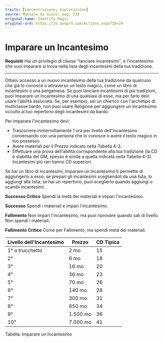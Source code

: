 ```yaml
---
traits: [concentrazione, esplorazione]
source: Manuale di Gioco, pag. 238
original-name: Identify Magic
original-srd: https://2e.aonprd.com/Actions.aspx?ID=24
---
```


# Imparare un Incantesimo

**Requisiti** Hai un privilegio di classe "lanciare incantesimi", e
l'incantesimo che vuoi imparare si trova nella lista degli incantesimi della tua
tradizione.

---

Ottieni accesso a un nuovo incantesimo della tua tradizione da qualcuno che già
lo conosce o attraverso un testo magico, come un libro di incantesimi o una
pergamena. Se puoi lanciare incantesimi di più tradizioni, puoi Imparare un
Incantesimo di una qualsiasi di esse, ma per farlo devi usare l'abilità
associata. Se, per esempio, sei un chierico con l'archetipo di multiclasse
bardo, non puoi usare Religione per aggiungere un incantesimo occulto al tuo
repertorio degli incantesimi da bardo.

Per imparare l'incantesimo devi:

- Trascorrere ininterrottamente 1 ora per livello dell'incantesimo conversando
  con una persona che lo conosce o avere il testo magico in tuo possesso.
- Avere materiali per il Prezzo indicato nella Tabella 4-3.
- Effettuare una prova dell'abilità corrispondente alla tua tradizione (la CD è
  stabilita del GM, spesso è simile a quella indicata nella Tabella 4-3).
  Incantesimi più rari hanno CD superiori.

Se hai un libro di incantesimi, Imparare un Incantesimo ti permette di
aggiungerlo a esso; se prepari gli incantesimi scegliendoli da una lista, lo
aggiungi alla lista; se hai un repertorio, puoi sceglierlo quando aggiungi o
scambi incantesimi.

**Successo Critico** Spendi la metà dei materiali e impari l'incantesimo.

**Successo** Spendi i materiali e impari l'incantesimo.

**Fallimento** Non impari l'incantesimo, ma puoi riprovare quando sali di
livello. Non spendi i materiali.

**Fallimento Critico** Come per Fallimento, ma spendi metà dei materiali.

| Livello dell'Incantesimo | Prezzo   | CD Tipica |
| ------------------------ | -------- | --------- |
| 1° o trucchetto          | 2 mo     | 15        |
| 2°                       | 6 mo     | 18        |
| 3°                       | 16 mo    | 20        |
| 4°                       | 36 mo    | 23        |
| 5°                       | 70 mo    | 26        |
| 6°                       | 140 mo   | 28        |
| 7°                       | 300 mo   | 31        |
| 8°                       | 650 mo   | 34        |
| 9°                       | 1.500 mo | 36        |
| 10°                      | 7.000 mo | 41        |

Tabella: Imparare un Incantesimo
